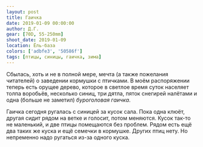 ```yaml
---
layout: post
title: Гаичка
date: 2019-01-09 00:00:00
author: Д.Г.
gear: [70D, 55-250mm]
shoot_date: 2019-01-09
location: Ёль-база
colors: ['adbfe3', '50586f']
tags: [птицы, синицы, гаичка, зима]
---
```

Сбылась, хоть и не в полной мере, мечта (а также пожелания читателей) о заведении кормушки с птичками. В моём распоряжении теперь есть орущее дерево, которое в светлое время суток населяет толпа воробьёв, несколько синиц, три дятла, пяток снегирей налётами и одна (больше не заметил) _буроголовая гаичка_.

Гаичка сегодня ругалась с синицей за кусок сала. Пока одна клюёт, другая сидит рядом на ветке и голосит, потом меняются. Кусок так-то не маленький, и две птицы помещаются без проблем. Рядом есть ещё два таких же куска и ещё семечки в кормушке. Других птиц нету. Но непременно надо ругаться из-за одного куска.
